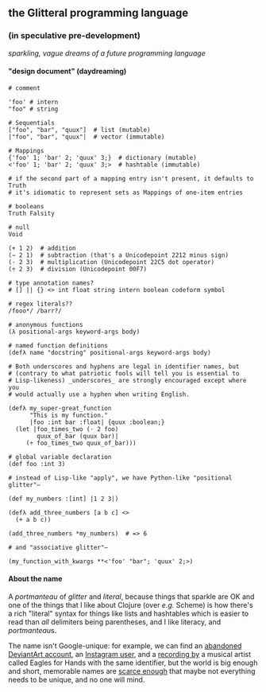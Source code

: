 ## the Glitteral programming language 

### (in speculative pre-development)

*sparkling, vague dreams of a future programming language*

#### "design document" (daydreaming)

```
# comment

'foo' # intern
"foo" # string

# Sequentials
["foo", "bar", "quux"]  # list (mutable) 
|"foo", "bar", "quux"|  # vector (immutable) 

# Mappings
{'foo' 1; 'bar' 2; 'quux' 3;}  # dictionary (mutable) 
<'foo' 1; 'bar' 2; 'quux' 3;>  # hashtable (immutable) 

# if the second part of a mapping entry isn't present, it defaults to Truth
# it's idiomatic to represent sets as Mappings of one-item entries

# booleans
Truth Falsity

# null
Void

(+ 1 2)  # addition
(− 2 1)  # subtraction (that's a Unicodepoint 2212 minus sign)
(⋅ 2 3)  # multiplication (Unicodepoint 22C5 dot operator)
(÷ 2 3)  # division (Unicodepoint 00F7)

# type annotation names?
# [] || {} <> int float string intern boolean codeform symbol

# regex literals??
/fooo*/ /barr?/

# anonymous functions
(λ positional-args keyword-args body)

# named function definitions
(defλ name "docstring" positional-args keyword-args body)

# Both underscores and hyphens are legal in identifier names, but
# (contrary to what patriotic fools will tell you is essential to
# Lisp-likeness) _underscores_ are strongly encouraged except where you
# would actually use a hyphen when writing English.

(defλ my_super-great_function
      "This is my function."
      |foo :int bar :float| {quux :boolean;}
  (let |foo_times_two (⋅ 2 foo)
        quux_of_bar (quux bar)|
     (÷ foo_times_two quux_of_bar)))

# global variable declaration
(def foo :int 3)

# instead of Lisp-like "apply", we have Python-like "positional glitter"—

(def my_numbers :[int] |1 2 3|)

(defλ add_three_numbers [a b c] <>
  (+ a b c))

(add_three_numbers *my_numbers)  # => 6

# and "associative glitter"—

(my_function_with_kwargs **<'foo' "bar"; 'quux' 2;>)

```

#### About the name

A *portmanteau* of *glitter* and *literal*, because things that sparkle are OK and one of the things that I like about Clojure (over *e.g.* Scheme) is how there's a rich "literal" syntax for things like lists and hashtables which is easier to read than *all* delimiters being parentheses, and I like literacy, and *portmanteau*s.

The name isn't Google-unique: for example, we can find an [abandoned DeviantArt account](http://glitteral.deviantart.com/), an [Instagram user](https://instagram.com/glitteral/), and a [recording by](https://www.youtube.com/watch?v=_WdRaT94rio) a musical artist called Eagles for Hands with the same identifier, but the world is big enough and short, memorable names are [scarce enough](http://en.wikipedia.org/wiki/Information_theory) that maybe not everything needs to be unique, and no one will mind.